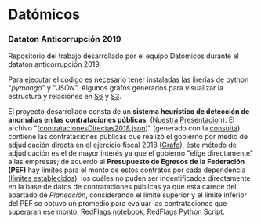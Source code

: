 # Datómicos
### Dataton Anticorrupción 2019
Repositorio del trabajo desarrollado por el equipo Datómicos durante el dataton anticorrupción 2019.

Para ejecutar el código es necesario tener instaladas las lirerías de python "*pymongo*" y "*JSON*".  Algunos grafos generados para visualizar la estructura y relaciones en [S6](./src/S6.svg) y [S3](./src/S3.png).

El proyecto desarrollado consta de un **sistema heurístico de detección de anomalías en las contrataciones públicas**, ([Nuestra Presentacion](./presentacion_Datomicos.pdf)). El archivo "([contratacionesDirectas2018.json](https://www.google.com/))" (generado con la [consulta](./src/mongo_query.js)) contiene las contrataciones públicas que realizó el gobierno por medio de adjudicación directa en el ejercicio fiscal 2018 ([Grafo](./src/contratosDirectos.png)), éste método de adjudicación es el de mayor interés ya que el gobierno "elige directamente" a las empresas; de acuerdo al **Presupuesto de Egresos de la Federación (PEF)** hay limítes para el monto de estos contratos por cada dependencia ([límites establecidos](./limites_presupuestales.xlsx)), los cuáles no puden ser indentificados directamente en la base de datos de contrataciones públicas ya que esta carece del apartado de *Planeación*, considerando el limite superior y el limite inferior del PEF se obtuvo un promedio para evaluar las contrataciones que superaran ese monto, [RedFlags notebook](./src/contratacionesDirectas2018.ipynb), [RedFlags Python Script](./src/RedFlags.py). 
